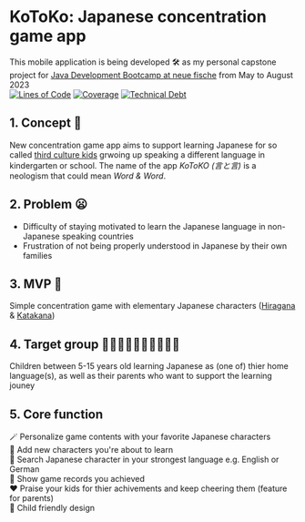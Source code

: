 
#  KoToKo: Japanese concentration game app
This mobile application is being developed 🛠️ as my personal capstone project for [Java Development Bootcamp at neue fische](https://www.neuefische.de/en/bootcamp/java-development) from May to August 2023 \
[![Lines of Code](https://sonarcloud.io/api/project_badges/measure?project=kohei-s_kotoko-concentration-app-frontend&metric=ncloc)](https://sonarcloud.io/summary/new_code?id=kohei-s_kotoko-concentration-app-frontend) [![Coverage](https://sonarcloud.io/api/project_badges/measure?project=kohei-s_kotoko-concentration-app-frontend&metric=coverage)](https://sonarcloud.io/summary/new_code?id=kohei-s_kotoko-concentration-app-frontend) [![Technical Debt](https://sonarcloud.io/api/project_badges/measure?project=kohei-s_kotoko-concentration-app-frontend&metric=sqale_index)](https://sonarcloud.io/summary/new_code?id=kohei-s_kotoko-concentration-app-frontend)
## 1. Concept 📱
New concentration game app aims to support learning Japanese for so called [third culture kids](https://en.wikipedia.org/wiki/Third_culture_kid) grwoing up speaking a different language in kindergarten or school. The name of the app *KoToKO (言と言)* is a neologism that could mean *Word & Word*.
## 2. Problem 😦
- Difficulty of staying motivated to learn the Japanese language in non-Japanese speaking countries
- Frustration of not being properly understood in Japanese by their own families
## 3. MVP 💮
Simple concentration game with elementary Japanese characters ([Hiragana](https://en.wikipedia.org/wiki/Hiragana) & [Katakana](https://en.wikipedia.org/wiki/Katakana))
## 4. Target group 🧒🏾🧒🏼🧒🏿🧒🏻🧒🏽
Children between 5-15 years old learning Japanese as (one of) thier home language(s), as well as their parents who want to support the learning jouney
## 5. Core function
  🪄 Personalize game contents with your favorite Japanese characters \
  📖 Add new characters you're about to learn \
  🔎 Search Japanese character in your strongest language e.g. English or German \
  🗻 Show game records you achieved \
  ❤️ Praise your kids for thier achivements and keep cheering them (feature for parents) \
  🛝 Child friendly design
